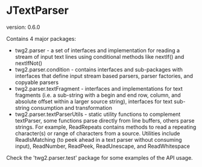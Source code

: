 JTextParser
==============
version: 0.6.0

Contains 4 major packages:
* twg2.parser - a set of interfaces and implementation for reading a stream of input text lines using conditional methods like nextIf() and nextIfNot()
* twg2.parser.condition - contains interfaces and sub-packages with interfaces that define input stream based parsers, parser factories, and copyable parsers
* twg2.parser.textFragment - interfaces and implementations for text fragments (i.e. a sub-string with a begin and end row, column, and absolute offset within a larger source string), interfaces for text sub-string consumption and transformation
* twg2.parser.textParserUtils - static utility functions to complement textParser, some functions parse directly from line buffers, others parse strings. For example, ReadRepeats contains methods to read a repeating character(s) or range of characters from a source. Utilities include ReadIsMatching (to peek ahead in a text parser without consuming input), ReadNumber, ReadPeek, ReadUnescape, and ReadWhitespace


Check the 'twg2.parser.test' package for some examples of the API usage.